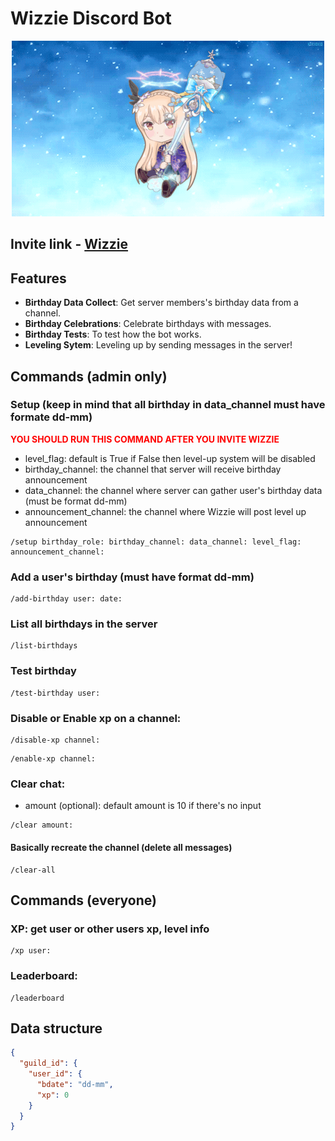 # Wizzie Discord Bot

<p align="center">
  <img src="Snowy-Wizzie.gif" alt="">
</p>

## Invite link - [Wizzie](https://discord.com/oauth2/authorize?client_id=1171940876382130206&permissions=8&integration_type=0&scope=bot)

## Features

- **Birthday Data Collect**: Get server members's birthday data from a channel.
- **Birthday Celebrations**: Celebrate birthdays with messages.
- **Birthday Tests**: To test how the bot works.
- **Leveling Sytem**: Leveling up by sending messages in the server!

## Commands (admin only)

### Setup (keep in mind that all birthday in data_channel must have formate dd-mm)

**<span style="color:red">YOU SHOULD RUN THIS COMMAND AFTER YOU INVITE WIZZIE</span>**

- level_flag: default is True if False then level-up system will be disabled
- birthday_channel: the channel that server will receive birthday announcement
- data_channel: the channel where server can gather user's birthday data (must be format dd-mm)
- announcement_channel: the channel where Wizzie will post level up announcement

```
/setup birthday_role: birthday_channel: data_channel: level_flag: announcement_channel:
```

### Add a user's birthday (must have format dd-mm)

```
/add-birthday user: date:
```

### List all birthdays in the server

```
/list-birthdays
```

### Test birthday

```
/test-birthday user:
```

### Disable or Enable xp on a channel:

```
/disable-xp channel:
```

```
/enable-xp channel:
```

### Clear chat:

- amount (optional): default amount is 10 if there's no input

```
/clear amount:
```

#### Basically recreate the channel (delete all messages)

```
/clear-all
```

## Commands (everyone)

### XP: get user or other users xp, level info

```
/xp user:
```

### Leaderboard:

```
/leaderboard
```

## Data structure

```json
{
  "guild_id": {
    "user_id": {
      "bdate": "dd-mm",
      "xp": 0
    }
  }
}
```
